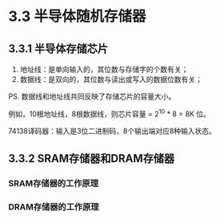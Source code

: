 # 3.3 半导体随机存储器

## 3.3.1 半导体存储芯片

1. 地址线：是单向输入的，其位数与存储字的个数有关；
2. 数据线：是双向的，其位数与读出或写入的数据位数有关；

PS. 数据线和地址线共同反映了存储芯片的容量大小。

例如，10根地址线，8根数据线，则芯片容量 = 2<sup>10</sup> * 8 = 8K 位。

74138译码器：输入是3位二进制码，8个输出端对应8种输入状态。

## 3.3.2 SRAM存储器和DRAM存储器

### SRAM存储器的工作原理

### DRAM存储器的工作原理